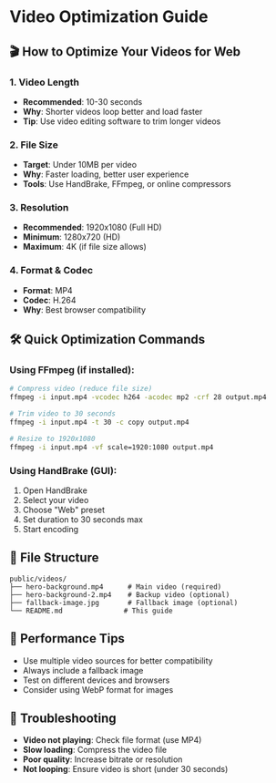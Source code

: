 # Video Optimization Guide

## 🎬 How to Optimize Your Videos for Web

### 1. **Video Length**
- **Recommended**: 10-30 seconds
- **Why**: Shorter videos loop better and load faster
- **Tip**: Use video editing software to trim longer videos

### 2. **File Size**
- **Target**: Under 10MB per video
- **Why**: Faster loading, better user experience
- **Tools**: Use HandBrake, FFmpeg, or online compressors

### 3. **Resolution**
- **Recommended**: 1920x1080 (Full HD)
- **Minimum**: 1280x720 (HD)
- **Maximum**: 4K (if file size allows)

### 4. **Format & Codec**
- **Format**: MP4
- **Codec**: H.264
- **Why**: Best browser compatibility

## 🛠️ Quick Optimization Commands

### Using FFmpeg (if installed):
```bash
# Compress video (reduce file size)
ffmpeg -i input.mp4 -vcodec h264 -acodec mp2 -crf 28 output.mp4

# Trim video to 30 seconds
ffmpeg -i input.mp4 -t 30 -c copy output.mp4

# Resize to 1920x1080
ffmpeg -i input.mp4 -vf scale=1920:1080 output.mp4
```

### Using HandBrake (GUI):
1. Open HandBrake
2. Select your video
3. Choose "Web" preset
4. Set duration to 30 seconds max
5. Start encoding

## 📁 File Structure
```
public/videos/
├── hero-background.mp4      # Main video (required)
├── hero-background-2.mp4    # Backup video (optional)
├── fallback-image.jpg       # Fallback image (optional)
└── README.md               # This guide
```

## 🚀 Performance Tips
- Use multiple video sources for better compatibility
- Always include a fallback image
- Test on different devices and browsers
- Consider using WebP format for images

## 🔧 Troubleshooting
- **Video not playing**: Check file format (use MP4)
- **Slow loading**: Compress the video file
- **Poor quality**: Increase bitrate or resolution
- **Not looping**: Ensure video is short (under 30 seconds)



